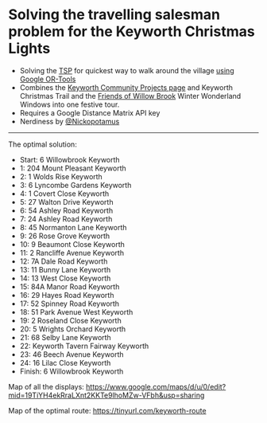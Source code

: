 # Solving the travelling salesman problem for the Keyworth Christmas Lights

* Solving the [TSP](https://en.wikipedia.org/wiki/Travelling_salesman_problem) for quickest way to walk around the village [using Google OR-Tools](https://developers.google.com/optimization/routing/tsp)
* Combines the [Keyworth Community Projects page](https://www.facebook.com/189497114572953/posts/1583160051873312/?extid=0&d=n) and Keyworth Christmas Trail and the [Friends of Willow Brook](http://www.willowbrook-gst.org/friends-of-willow-brook/) Winter Wonderland Windows into one festive tour.
* Requires a Google Distance Matrix API key
* Nerdiness by [@Nickopotamus](https://nickopotamus.co.uk)

---

The optimal solution:
* Start: 6 Willowbrook Keyworth
* 1: 204 Mount Pleasant Keyworth
* 2: 1 Wolds Rise Keyworth
* 3: 6 Lyncombe Gardens Keyworth
* 4: 1 Covert Close Keyworth
* 5: 27 Walton Drive Keyworth
* 6: 54 Ashley Road Keyworth
* 7: 24 Ashley Road Keyworth
* 8: 45 Normanton Lane Keyworth
* 9: 26 Rose Grove Keyworth
* 10: 9 Beaumont Close Keyworth
* 11: 2 Rancliffe Avenue Keyworth
* 12: 7A Dale Road Keyworth
* 13: 11 Bunny Lane Keyworth
* 14: 13 West Close Keyworth
* 15: 84A Manor Road Keyworth
* 16: 29 Hayes Road Keyworth
* 17: 52 Spinney Road Keyworth
* 18: 51 Park Avenue West Keyworth
* 19: 2 Roseland Close Keyworth
* 20: 5 Wrights Orchard Keyworth
* 21: 68 Selby Lane Keyworth
* 22: Keyworth Tavern Fairway Keyworth
* 23: 46 Beech Avenue Keyworth
* 24: 16 Lilac Close Keyworth
* Finish: 6 Willowbrook Keyworth

Map of all the displays: https://www.google.com/maps/d/u/0/edit?mid=19TiYH4ekRraLXnt2KKTe9lhoMZw-VFbh&usp=sharing

Map of the optimal route: https://tinyurl.com/keyworth-route



